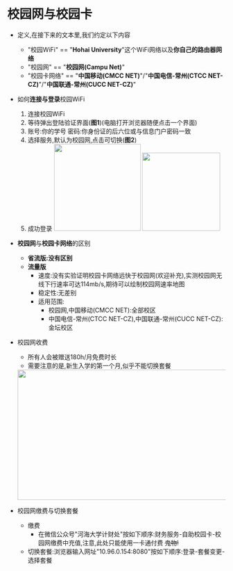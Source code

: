 # 校园网与校园卡
- 定义,在接下来的文本里,我们约定以下内容
  - "校园WiFi" == "**Hohai University**"这个WiFi网络以及**你自己的路由器网络**
  - "校园网" == "**校园网(Campu Net)**"
  - "校园卡网络" == "**中国移动(CMCC NET)**"/"**中国电信-常州(CTCC NET-CZ)**"/"**中国联通-常州(CUCC NET-CZ)**"
- 如何**连接与登录**校园WiFi
  1. 连接校园WiFi
  2. 等待弹出登陆验证界面(**图1**)(电脑打开浏览器随便点击一个界面)
  3. 账号:你的学号 密码:你身份证的后六位或与信息门户密码一致
  4. 选择服务,默认为校园网,点击可切换(**图2**)
  5. 成功登录
<img src="https://s21.ax1x.com/2024/08/11/pASxw59.jpg" width=200 display:inline> <img src="https://s21.ax1x.com/2024/08/11/pASxBCR.jpg" width=180>

- **校园网**与**校园卡网络**的区别
  - **省流版:没有区别**
  - **流量版**
    - 速度:没有实验证明校园卡网络远快于校园网(欢迎补充),实测校园网无线下行速率可达114mb/s,期待可以绘制校园网速率地图
    - 稳定性:无差别
    - 适用范围:
      - 校园网,中国移动(CMCC NET):全部校区
      - 中国电信-常州(CTCC NET-CZ),中国联通-常州(CUCC NET-CZ):金坛校区

- 校园网收费
  - 所有人会被赠送180h/月免费时长
  - 需要注意的是,新生入学的第一个月,似乎不能切换套餐
  <img src="https://s21.ax1x.com/2024/07/28/pkqBcWR.png" height="300" width="600">

- 校园网缴费与切换套餐
  - 缴费
    - 在微信公众号"河海大学计财处"按如下顺序:财务服务-自助校园卡-校园网缴费中充值,注意,此处只能使用一卡通付费 ~~鬼物!~~
  - 切换套餐:浏览器输入网址"10.96.0.154:8080"按如下顺序:登录-套餐变更-选择套餐